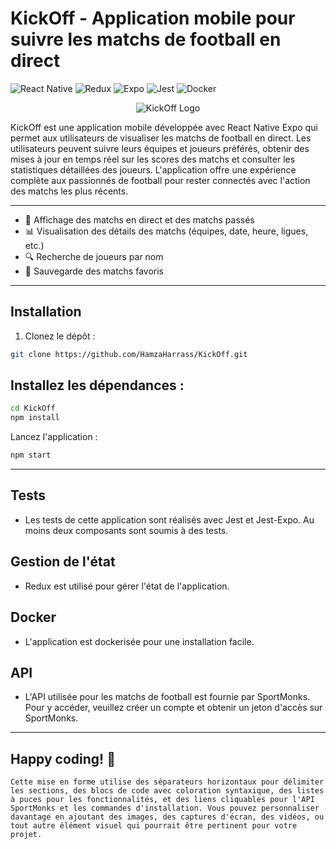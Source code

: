 # KickOff - Application mobile pour suivre les matchs de football en direct

![React Native](https://img.shields.io/badge/React%20Native-v0.64-blue)
![Redux](https://img.shields.io/badge/Redux-v4.1.0-purple)
![Expo](https://img.shields.io/badge/Expo-v44.0.0-green)
![Jest](https://img.shields.io/badge/Jest-v27.0.6-red)
![Docker](https://img.shields.io/badge/Docker-v20.10.8-blue)

<div align="center">
  <img src="https://i.postimg.cc/H8DKfkd3/vecteezy-kick-off-football-typography-t-shirt-print-free-vector.png" alt="KickOff Logo">
</div>

KickOff est une application mobile développée avec React Native Expo qui permet aux utilisateurs de visualiser les matchs de football en direct. Les utilisateurs peuvent suivre leurs équipes et joueurs préférés, obtenir des mises à jour en temps réel sur les scores des matchs et consulter les statistiques détaillées des joueurs. L'application offre une expérience complète aux passionnés de football pour rester connectés avec l'action des matchs les plus récents.

---

- 📱 Affichage des matchs en direct et des matchs passés
- 📊 Visualisation des détails des matchs (équipes, date, heure, ligues, etc.)
- 🔍 Recherche de joueurs par nom
- 🌟 Sauvegarde des matchs favoris

---

## Installation

1. Clonez le dépôt :

```bash
git clone https://github.com/HamzaHarrass/KickOff.git
```
## Installez les dépendances :
```bash
cd KickOff
npm install
```
Lancez l'application :
```bash
npm start
```
---
## Tests
- Les tests de cette application sont réalisés avec Jest et Jest-Expo. Au moins deux composants sont soumis à des tests.
  
## Gestion de l'état
- Redux est utilisé pour gérer l'état de l'application.

## Docker
- L'application est dockerisée pour une installation facile.

## API
- L'API utilisée pour les matchs de football est fournie par SportMonks. Pour y accéder, veuillez créer un compte et obtenir un jeton d'accès sur SportMonks.
---
## Happy coding! 🚀
```vbnet
Cette mise en forme utilise des séparateurs horizontaux pour délimiter les sections, des blocs de code avec coloration syntaxique, des listes à puces pour les fonctionnalités, et des liens cliquables pour l'API SportMonks et les commandes d'installation. Vous pouvez personnaliser davantage en ajoutant des images, des captures d'écran, des vidéos, ou tout autre élément visuel qui pourrait être pertinent pour votre projet.
```
